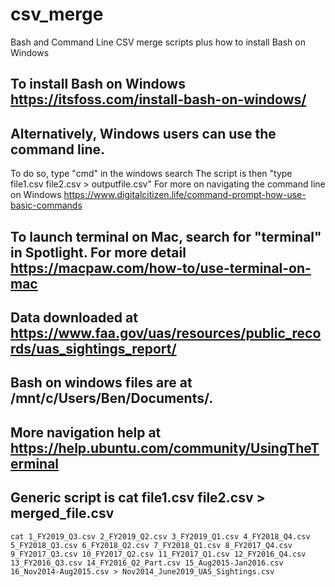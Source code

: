 # csv_merge
Bash and Command Line CSV merge scripts plus how to install Bash on Windows

## To install Bash on Windows https://itsfoss.com/install-bash-on-windows/

## Alternatively, Windows users can use the command line.
To do so, type "cmd" in the windows search
The script is then "type file1.csv file2.csv > outputfile.csv"
For more on navigating the command line on Windows https://www.digitalcitizen.life/command-prompt-how-use-basic-commands

## To launch terminal on Mac, search for "terminal" in Spotlight. For more detail https://macpaw.com/how-to/use-terminal-on-mac

## Data downloaded at https://www.faa.gov/uas/resources/public_records/uas_sightings_report/

## Bash on windows files are at  /mnt/c/Users/Ben/Documents/.

## More navigation help at https://help.ubuntu.com/community/UsingTheTerminal

## Generic script is cat file1.csv file2.csv > merged_file.csv

```
cat 1_FY2019_Q3.csv 2_FY2019_Q2.csv 3_FY2019_Q1.csv 4_FY2018_Q4.csv 5_FY2018_Q3.csv 6_FY2018_Q2.csv 7_FY2018_Q1.csv 8_FY2017_Q4.csv 9_FY2017_Q3.csv 10_FY2017_Q2.csv 11_FY2017_Q1.csv 12_FY2016_Q4.csv 13_FY2016_Q3.csv 14_FY2016_Q2_Part.csv 15_Aug2015-Jan2016.csv 16_Nov2014-Aug2015.csv > Nov2014_June2019_UAS_Sightings.csv
```
